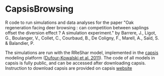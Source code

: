# CapsisBrowsing

R code to run simulations and data analyses for the paper "Oak regeneration facing deer browsing : can competition between saplings offset the diversion effect ? A simulation experiment." by Barrere, J., Ligot, G., Boulanger, V., Collet, C., Courbaud, B., De Coligny, F., Marell, A., Saïd, S. & Balandier, P.

The simulations are run with the RReShar model, implemented in the [capsis](https://capsis.cirad.fr/capsis/home) modeling platform ([Dufour-Kowalski et al. 2011](https://link.springer.com/article/10.1007/s13595-011-0140-9)). The code of all models in capsis is fully public, and can be accessed after downloading capsis. Instruction to download capsis are provided on capsis [website](https://capsis.cirad.fr/capsis/documentation/installation_guide)
